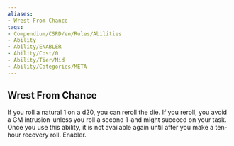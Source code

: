 ```yaml
---
aliases:
- Wrest From Chance
tags:
- Compendium/CSRD/en/Rules/Abilities
- Ability
- Ability/ENABLER
- Ability/Cost/0
- Ability/Tier/Mid
- Ability/Categories/META
---
```


  
## Wrest From Chance  
If you roll a natural 1 on a d20, you can reroll the die. If you reroll, you avoid a GM intrusion-unless you roll a second 1-and might succeed on your task. Once you use this ability, it is not available again until after you make a ten-hour recovery roll. Enabler. 